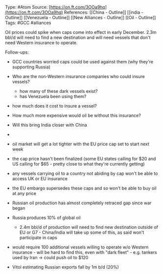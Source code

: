 Type: #Atom 
Source: 
[https://on.ft.com/3OOa9hq](https://on.ft.com/3OOa9hq)
References: [[China - Outline]]
[[india - Outline]]
[[Venezuela - Outline]]
[[New Alliances - Outline]]
[[Oil - Outline]]
Tags: #GCC #alliances

Oil prices could spike when caps come into effect in early December. 2.3m bbl/d will need to find a new destination and will need vessels that don't need Western insurance to operate.

Follow-ups:
- GCC countries worried caps could be used against them (why they're supporting Russia)
- Who are the non-Western insurance companies who could insure vessels?
	- how many of these dark vessels exist?
	- has Venezuela been using them?
- how much does it cost to insure a vessel?
- How much more expensive would oil be without this insurance?
- Will this bring India closer with China
- 

- oil market will get a lot tighter with the EU price cap set to start next week
- the cap price hasn't been finalized (some EU states calling for $20 and US calling for $65 - pretty close to what they're currently getting)
- any vessels carrying oil to a country not abiding by cap won't be able to access UK or EU insurance
- the EU embargo supersedes these caps and so won't be able to buy oil at any price
- Russian oil production has almost completely retraced gap since war began
- Russia produces 10% of global oil
	- 2.4m bbl/d of production will need to find new destination outside of EU or G7 - China/India will take up some of this, as said won't participate in caps

- would require 100 additional vessels willing to operate w/o Western insurance - will be hard to find this, even with "dark fleet" - e.g. tankers used by Iran -> could push oil to $120
- Vitol estimating Russian exports fall by 1m b/d (20%)
